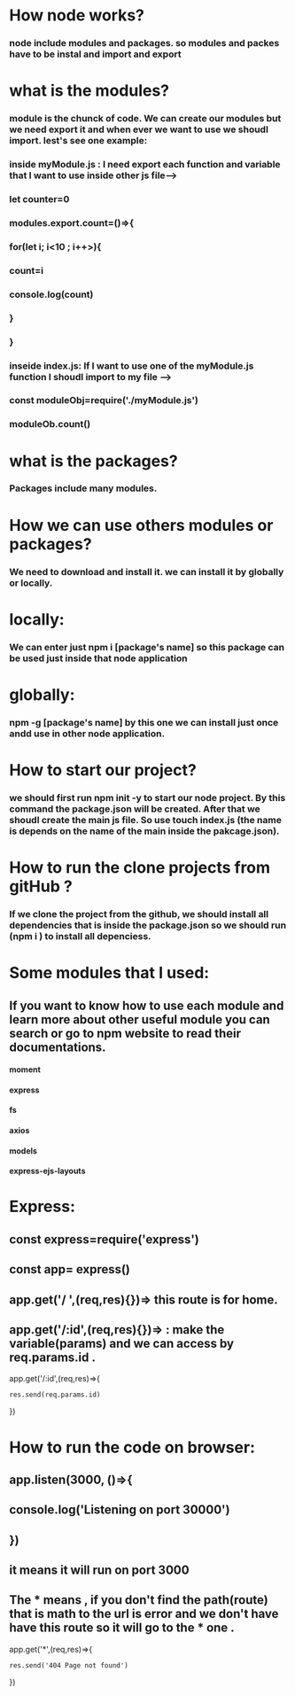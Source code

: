 # How node works?
### node include modules and packages. so modules and packes have to be instal and import and export
# what is the modules?
### module is the chunck of  code. We can create our modules but we need export it and when ever we want to use we shoudl import. lest's see one example:
### inside myModule.js :  I need export each function and variable that I want to use inside other js file--> 
### let counter=0
### modules.export.count=()=>{
###    for(let i; i<10 ; i++>){
###          count=i
###      console.log(count)
### }
### }
### inseide index.js: If I want to use one of the myModule.js function I shoudl import to my file -->
### const moduleObj=require('./myModule.js')
### moduleOb.count()
# what is the packages?
### Packages include many modules.
# How we can use others modules or packages?
### We need to download and install it. we can install it by globally or locally.
# locally: 
### We can enter just npm i [package's name] so this package can be used just inside that node application
# globally: 
### npm -g [package's name] by this one we can install just once andd use in other node application.
# How to start our project? 
### we should first run npm init -y to start our node project. By this command the package.json will be created. After that we shoudl create the main js file. So use touch index.js (the name is depends on the name of the main inside the pakcage.json).
# How to run the clone projects from gitHub ?
### If we clone the project from the github, we should install all dependencies that is inside the package.json so we should run (npm i ) to install all depenciess. 


# Some modules that I used:
## If you want to know how to use each module and learn more about other useful module you can search or go to npm website to read their documentations.
####    moment
####    express 
####    fs
####    axios
####    models
####    express-ejs-layouts
# Express:
## const express=require('express')
## const app= express()
## app.get('/ ',(req,res){})=> this route is for home.
## app.get('/:id',(req,res){})=> : make the variable(params) and we can access by req.params.id  .
app.get('/:id',(req,res)=>{ 

    res.send(req.params.id)
})
# How to run the code on browser:
## app.listen(3000, ()=>{
##    console.log('Listening on port 30000')
## }) 
## it means it will run on port 3000
## The * means , if you don't find the path(route) that is math to the url is error and we don't have have this route so it will go to the * one .
 app.get('*',(req,res)=>{

    res.send('404 Page not found')
})

